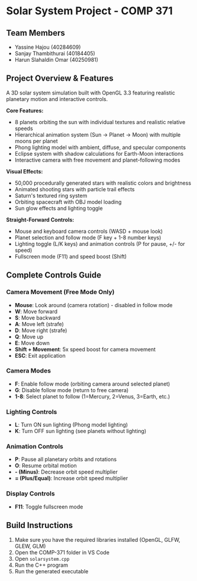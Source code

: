 # Solar System Project - COMP 371

## Team Members

- Yassine Hajou (40284609)
- Sanjay Thambithurai (40184405)
- Harun Slahaldin Omar (40250981)

## Project Overview & Features

A 3D solar system simulation built with OpenGL 3.3 featuring realistic planetary motion and interactive controls.

**Core Features:**

- 8 planets orbiting the sun with individual textures and realistic relative speeds
- Hierarchical animation system (Sun → Planet → Moon) with multiple moons per planet
- Phong lighting model with ambient, diffuse, and specular components
- Eclipse system with shadow calculations for Earth-Moon interactions
- Interactive camera with free movement and planet-following modes

**Visual Effects:**

- 50,000 procedurally generated stars with realistic colors and brightness
- Animated shooting stars with particle trail effects
- Saturn's textured ring system
- Orbiting spacecraft with OBJ model loading
- Sun glow effects and lighting toggle

**Straight-Forward Controls:**

- Mouse and keyboard camera controls (WASD + mouse look)
- Planet selection and follow mode (F key + 1-8 number keys)
- Lighting toggle (L/K keys) and animation controls (P for pause, +/- for speed)
- Fullscreen mode (F11) and speed boost (Shift)

## Complete Controls Guide

### Camera Movement (Free Mode Only)

- **Mouse**: Look around (camera rotation) - disabled in follow mode
- **W**: Move forward
- **S**: Move backward
- **A**: Move left (strafe)
- **D**: Move right (strafe)
- **Q**: Move up
- **E**: Move down
- **Shift + Movement**: 5x speed boost for camera movement
- **ESC**: Exit application

### Camera Modes

- **F**: Enable follow mode (orbiting camera around selected planet)
- **G**: Disable follow mode (return to free camera)
- **1-8**: Select planet to follow (1=Mercury, 2=Venus, 3=Earth, etc.)

### Lighting Controls

- **L**: Turn ON sun lighting (Phong model lighting)
- **K**: Turn OFF sun lighting (see planets without lighting)

### Animation Controls

- **P**: Pause all planetary orbits and rotations
- **O**: Resume orbital motion
- **- (Minus)**: Decrease orbit speed multiplier
- **= (Plus/Equal)**: Increase orbit speed multiplier

### Display Controls

- **F11**: Toggle fullscreen mode

## Build Instructions

1. Make sure you have the required libraries installed (OpenGL, GLFW, GLEW, GLM)
2. Open the COMP-371 folder in VS Code
3. Open `solarsystem.cpp`
4. Run the C++ program
5. Run the generated executable
